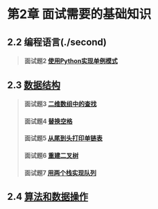 # 第2章 面试需要的基础知识

## 2.2 编程语言(./second)
> #### 面试题2 [使用Python实现单例模式](./second#面试题2-使用Python实现单例模式)

## 2.3 [数据结构](./third)
> #### 面试题3 [二维数组中的查找](./third#面试题3-二维数组中的查找)
> #### 面试题4 [替换空格](./third#面试题4-替换空格)
> #### 面试题5 [从尾到头打印单链表](./third#面试题5-从尾到头打印单链表)
> #### 面试题6 [重建二叉树](./third#面试题6-重建二叉树)
> #### 面试题7 [用两个栈实现队列](./third#面试题7-用两个栈实现队列)

## 2.4 [算法和数据操作](./fourth)
